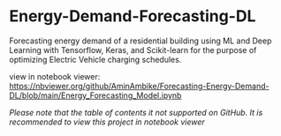 # Energy-Demand-Forecasting-DL
Forecasting energy demand of a residential building using ML and Deep Learning with Tensorflow, Keras, and Scikit-learn for the purpose of optimizing Electric Vehicle charging schedules.

view in notebook viewer: https://nbviewer.org/github/AminAmbike/Forecasting-Energy-Demand-DL/blob/main/Energy_Forecasting_Model.ipynb

*Please note that the table of contents it not supported on GitHub. It is recommended to view this project in notebook viewer*
